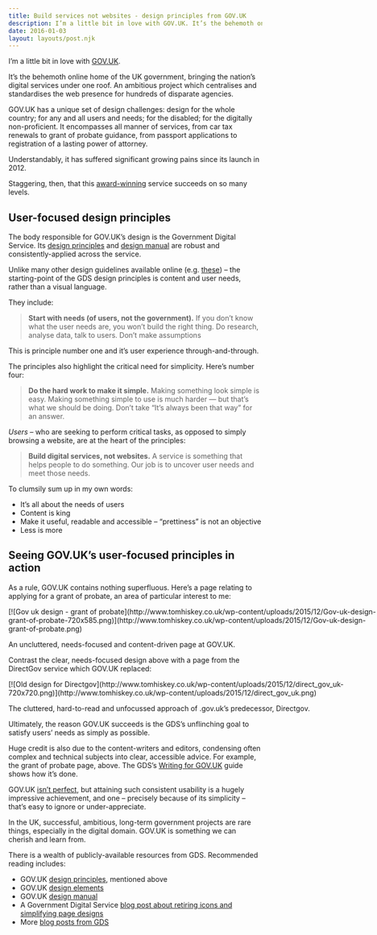 ```yaml
---
title: Build services not websites - design principles from GOV.UK
description: I’m a little bit in love with GOV.UK. It’s the behemoth online home of the UK government...
date: 2016-01-03
layout: layouts/post.njk
---
```


I’m a little bit in love with [GOV.UK](https://www.gov.uk/).

It’s the behemoth online home of the UK government, bringing the nation’s digital services under one roof. An ambitious project which centralises and standardises the web presence for hundreds of disparate agencies.

GOV.UK has a unique set of design challenges: design for the whole country; for any and all users and needs; for the disabled; for the digitally non-proficient. It encompasses all manner of services, from car tax renewals to grant of probate guidance, from passport applications to registration of a lasting power of attorney.

Understandably, it has suffered significant growing pains since its launch in 2012.

Staggering, then, that this [award-winning](http://qz.com/75413/this-government-website-just-won-an-award-for-best-design/) service succeeds on so many levels.

## User-focused design principles

The body responsible for GOV.UK’s design is the Government Digital Service. Its [design principles](https://www.gov.uk/design-principles) and [design manual](https://www.gov.uk/service-manual) are robust and consistently-applied across the service.

Unlike many other design guidelines available online (e.g. [these](https://www.google.com/design/spec/material-design/introduction.html)) – the starting-point of the GDS design principles is content and user needs, rather than a visual language.

They include:

> **Start with needs (of users, not the government).** If you don’t know what the user needs are, you won’t build the right thing. Do research, analyse data, talk to users. Don’t make assumptions

This is principle number one and it’s user experience through-and-through.

The principles also highlight the critical need for simplicity. Here’s number four:

> **Do the hard work to make it simple.** Making something look simple is easy. Making something simple to use is much harder — but that’s what we should be doing. Don’t take “It’s always been that way” for an answer.

_Users_ – who are seeking to perform critical tasks, as opposed to simply browsing a website, are at the heart of the principles:

> **Build digital services, not websites.** A service is something that helps people to do something. Our job is to uncover user needs and meet those needs.

To clumsily sum up in my own words:

*   It’s all about the needs of users
*   Content is king
*   Make it useful, readable and accessible – “prettiness” is not an objective
*   Less is more

## Seeing GOV.UK’s user-focused principles in action

As a rule, GOV.UK contains nothing superfluous. Here’s a page relating to applying for a grant of probate, an area of particular interest to me:

<div id="attachment_556" style="width: 730px" class="wp-caption alignleft">[![Gov uk design - grant of probate](http://www.tomhiskey.co.uk/wp-content/uploads/2015/12/Gov-uk-design-grant-of-probate-720x585.png)](http://www.tomhiskey.co.uk/wp-content/uploads/2015/12/Gov-uk-design-grant-of-probate.png)

An uncluttered, needs-focused and content-driven page at GOV.UK.

</div>

Contrast the clear, needs-focused design above with a page from the DirectGov service which GOV.UK replaced:

<div id="attachment_558" style="width: 730px" class="wp-caption alignleft">[![Old design for Directgov](http://www.tomhiskey.co.uk/wp-content/uploads/2015/12/direct_gov_uk-720x720.png)](http://www.tomhiskey.co.uk/wp-content/uploads/2015/12/direct_gov_uk.png)

The cluttered, hard-to-read and unfocussed approach of .gov.uk’s predecessor, Directgov.

</div>

Ultimately, the reason GOV.UK succeeds is the GDS’s unflinching goal to satisfy users’ needs as simply as possible.

Huge credit is also due to the content-writers and editors, condensing often complex and technical subjects into clear, accessible advice. For example, the grant of probate page, above. The GDS’s [Writing for GOV.UK](https://www.gov.uk/guidance/content-design/writing-for-gov-uk) guide shows how it’s done.

GOV.UK [isn’t perfect](https://gds.blog.gov.uk/2015/03/06/gov-uk-isnt-finished/), but attaining such consistent usability is a hugely impressive achievement, and one – precisely because of its simplicity – that’s easy to ignore or under-appreciate.

In the UK, successful, ambitious, long-term government projects are rare things, especially in the digital domain. GOV.UK is something we can cherish and learn from.

There is a wealth of publicly-available resources from GDS. Recommended reading includes:

*   GOV.UK [design principles](https://www.gov.uk/design-principles), mentioned above
*   GOV.UK [design elements](https://govuk-elements.herokuapp.com/)
*   GOV.UK [design manual](https://www.gov.uk/service-manual)
*   A Government Digital Service [blog post about retiring icons and simplifying page designs](https://gds.blog.gov.uk/2013/06/18/retiring-our-icons/)
*   More [blog posts from GDS](https://gds.blog.gov.uk/)
